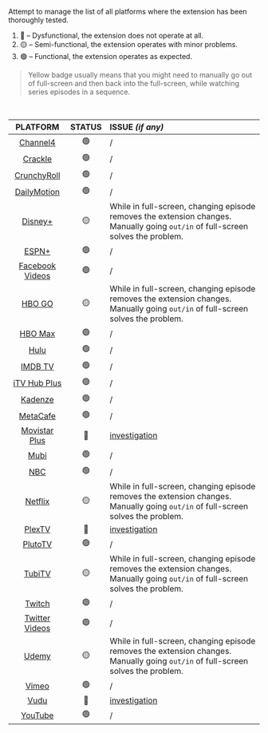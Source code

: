Attempt to manage the list of all platforms where the extension has been thoroughly tested.

1. 🔴 – Dysfunctional, the extension does not operate at all.
2. 🟡 – Semi-functional, the extension operates with minor problems.
3. 🟢 – Functional, the extension operates as expected.

> Yellow badge usually means that you might need to manually go out of full-screen and then back into the full-screen, while watching series episodes in a sequence.

<br>

| PLATFORM | STATUS | ISSUE _(if any)_ |
| :---: | :---: | :--- |
| [Channel4](https://www.channel4.com) | 🟢 | / |
| [Crackle](https://www.crackle.com/) | 🟢 | / |
| [CrunchyRoll](https://www.crunchyroll.com) | 🟢 | / |
| [DailyMotion](https://www.dailymotion.com/) | 🟢 | / |
| [Disney+](https://www.disneyplus.com/) | 🟡 | While in full-screen, changing episode removes the extension changes. Manually going `out/in` of full-screen solves the problem. |
| [ESPN+](https://plus.espn.com/) | 🟢 | / |
| [Facebook Videos](https://www.facebook.com/watch) | 🟢 | / |
| [HBO GO](https://play.hbogo.com/) | 🟡 | While in full-screen, changing episode removes the extension changes. Manually going `out/in` of full-screen solves the problem. |
| [HBO Max](https://www.hbomax.com/) | 🟢 | / |
| [Hulu](https://www.hulu.com/) | 🟢 | / |
| [IMDB TV](https://www.imdb.com/tv/) | 🟢 | / |
| [iTV Hub Plus](https://www.itv.com/) | 🟢 | / |
| [Kadenze](https://www.kadenze.com/) | 🟢 | / |
| [MetaCafe](https://www.metacafe.com/) | 🟢 | / |
| [Movistar Plus](https://ver.movistarplus.es/) | 🔴 | [investigation](https://github.com/dvlden/ultrawideo/issues/12#issuecomment-502765621) |
| [Mubi](https://mubi.com/) | 🟢 | / |
| [NBC](https://www.nbc.com/) | 🟢 | / |
| [Netflix](https://www.netflix.com/) | 🟡 | While in full-screen, changing episode removes the extension changes. Manually going `out/in` of full-screen solves the problem. |
| [PlexTV](https://www.plex.tv/) | 🔴 | [investigation](https://github.com/dvlden/ultrawideo/issues/10) |
| [PlutoTV](https://pluto.tv/) | 🟢 | / |
| [TubiTV](https://tubitv.com/) | 🟡 | While in full-screen, changing episode removes the extension changes. Manually going `out/in` of full-screen solves the problem. |
| [Twitch](https://www.twitch.tv/) | 🟢 | / |
| [Twitter Videos](https://twitter.com/twittervideo) | 🟢 | / |
| [Udemy](https://www.udemy.com) | 🟡 | While in full-screen, changing episode removes the extension changes. Manually going `out/in` of full-screen solves the problem. |
| [Vimeo](https://vimeo.com/) | 🟢 | / |
| [Vudu](https://www.vudu.com/) | 🔴 | [investigation](https://github.com/dvlden/ultrawideo/issues/19#issuecomment-524646724)
| [YouTube](https://www.youtube.com/) | 🟢 | / |

